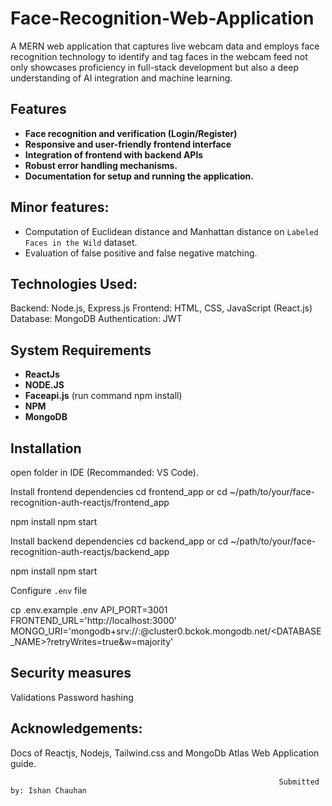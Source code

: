 # Face-Recognition-Web-Application

A MERN web application that captures live webcam data and employs face recognition technology to identify and tag faces in the webcam feed not only showcases proficiency in full-stack development but also a deep understanding of AI integration and machine learning.


## Features
- **Face recognition and verification (Login/Register)**
- **Responsive and user-friendly frontend interface**
- **Integration of frontend with backend APIs**
- **Robust error handling mechanisms.**
- **Documentation for setup and running the application.**


## Minor features:

- Computation of Euclidean distance and Manhattan distance on `Labeled Faces in the Wild` dataset.
- Evaluation of false positive and false negative matching.


## Technologies Used:

Backend: Node.js, Express.js
Frontend: HTML, CSS, JavaScript (React.js)
Database: MongoDB
Authentication: JWT


## System Requirements

- **ReactJs** 
- **NODE.JS** 
- **Faceapi.js**  (run command npm install)
- **NPM**
- **MongoDB**


## Installation

open folder in IDE (Recommanded: VS Code).

Install frontend dependencies
cd frontend_app
or
cd ~/path/to/your/face-recognition-auth-reactjs/frontend_app 

npm install
npm start

Install backend dependencies
cd backend_app
or
cd ~/path/to/your/face-recognition-auth-reactjs/backend_app 

npm install
npm start

Configure `.env` file

cp .env.example .env
API_PORT=3001
FRONTEND_URL='http://localhost:3000'
MONGO_URI='mongodb+srv://<USERNAME>:<PASSWORD>@cluster0.bckok.mongodb.net/<DATABASE_NAME>?retryWrites=true&w=majority'


## Security measures

Validations
Password hashing


## Acknowledgements:

Docs of Reactjs, Nodejs, Tailwind.css and MongoDb Atlas Web Application guide.

                                                                Submitted by: Ishan Chauhan 